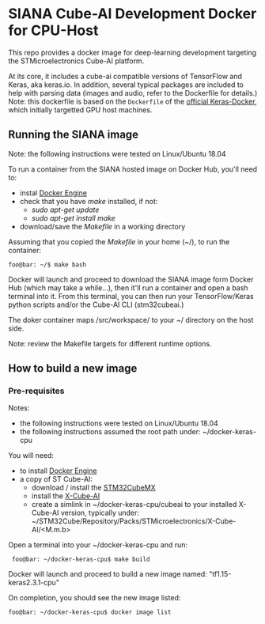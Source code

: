 # SIANA Cube-AI Development Docker for CPU-Host

This repo provides a docker image for deep-learning development targeting the STMicroelectronics Cube-AI platform.

At its core, it includes a cube-ai compatible versions of TensorFlow and Keras, aka keras.io. In addition, several typical packages are included to help with parsing data (images and audio, refer to the Dockerfile for details.) Note: this dockerfile is based on the `Dockerfile` of the [official Keras-Docker](https://github.com/keras-team/keras/tree/master/docker), which initially targetted GPU host machines.

## Running the SIANA image
Note: the following instructions were tested on Linux/Ubuntu 18.04

To run a container from the SIANA hosted image on Docker Hub, you'll need to:
  * instal [Docker Engine](https://docs.docker.com/engine/install/)
  * check that you have *make* installed, if not:
    * *sudo apt-get update*
    * *sudo apt-get install make*
  * download/save the *Makefile* in a working directory
  
Assuming that you copied the *Makefile* in your home (~/), to run the container:
 ```console
 foo@bar: ~/$ make bash
 ```
Docker will launch and proceed to download the SIANA image form Docker Hub (which may take a while...), then it'll run a container and open a bash terminal into it. From this terminal, you can then run your TensorFlow/Keras python scripts and/or the Cube-AI CLI (stm32cubeai.)
  
The doker container maps /src/workspace/ to your ~/ directory on the host side.
 
Note: review the Makefile targets for different runtime options.


## How to build a new image

### Pre-requisites
Notes:
  * the following instructions were tested on Linux/Ubuntu 18.04
  * the following instructions assumed the root path under: ~/docker-keras-cpu
 
You will need:
  * to install [Docker Engine](https://docs.docker.com/engine/install/)
  * a copy of ST Cube-AI:
    * download / install the [STM32CubeMX](https://www.st.com/en/development-tools/stm32cubemx.html)
    * install the [X-Cube-AI](https://www.st.com/content/st_com/en/products/embedded-software/mcu-mpu-embedded-software/stm32-embedded-software/stm32cube-expansion-packages/x-cube-ai.html) 
    * create a simlink in ~/docker-keras-cpu/cubeai to your installed X-Cube-AI version, typically under:  ~/STM32Cube/Repository/Packs/STMicroelectronics/X-Cube-AI/<M.m.b>

Open a terminal into your ~/docker-keras-cpu and run:
```console
 foo@bar: ~/docker-keras-cpu$ make build
```
Docker will launch and proceed to build a new image named: "tf1.15-keras2.3.1-cpu"

On completion, you should see the new image listed: 
```console
foo@bar: ~/docker-keras-cpu$ docker image list
```

